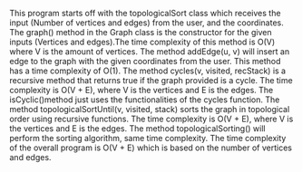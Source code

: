 
This program starts off with the topologicalSort class which receives the input (Number of vertices and edges) from the user, and the coordinates.  
The graph() method in the Graph class is the constructor for the given inputs (Vertices and edges).The time complexity of this method is O(V) where V is the amount of vertices. The method addEdge(u, v) will insert an edge to the graph with the given coordinates from the user. This method has a time complexity of O(1). The method cycles(v, visited, recStack) is a recursive method that returns true if the graph provided is a cycle. The time complexity is O(V + E), where V is the vertices and E is the edges. The isCyclic()method just uses the functionalities of the cycles function. The method topologicalSortUntil(v, visited, stack) sorts the graph in topological order using recursive functions. The time complexity is O(V + E), where V is the vertices and E is the edges. The method topologicalSorting() will perform the sorting algorithm, same time complexity. The time complexity of the overall program is O(V + E) which is based on the number of vertices and edges.


